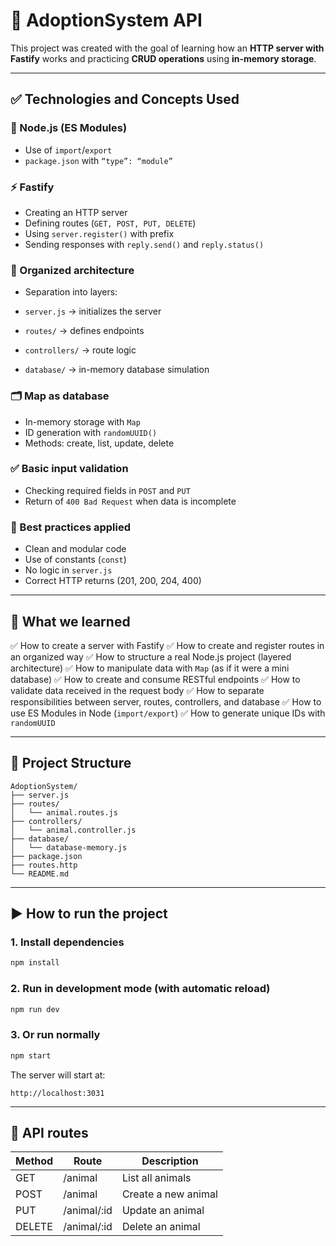 
# 🐶 AdoptionSystem API

This project was created with the goal of learning how an **HTTP server with Fastify** works and practicing **CRUD operations** using **in-memory storage**.

---

## ✅ Technologies and Concepts Used

### 🚀 Node.js (ES Modules)

* Use of `import`/`export`
* `package.json` with `“type”: “module”`

### ⚡ Fastify

* Creating an HTTP server
* Defining routes (`GET, POST, PUT, DELETE`)
* Using `server.register()` with prefix
* Sending responses with `reply.send()` and `reply.status()`

### 🧠 Organized architecture

* Separation into layers:

* `server.js` → initializes the server
* `routes/` → defines endpoints
* `controllers/` → route logic
* `database/` → in-memory database simulation

### 🗂 Map as database

* In-memory storage with `Map`
* ID generation with `randomUUID()`
* Methods: create, list, update, delete

### ✅ Basic input validation

* Checking required fields in `POST` and `PUT`
* Return of `400 Bad Request` when data is incomplete

### 🧹 Best practices applied

* Clean and modular code
* Use of constants (`const`)
* No logic in `server.js`
* Correct HTTP returns (201, 200, 204, 400)

---

## 🎯 What we learned

✅ How to create a server with Fastify
✅ How to create and register routes in an organized way
✅ How to structure a real Node.js project (layered architecture)
✅ How to manipulate data with `Map` (as if it were a mini database)
✅ How to create and consume RESTful endpoints
✅ How to validate data received in the request body
✅ How to separate responsibilities between server, routes, controllers, and database
✅ How to use ES Modules in Node (`import/export`)
✅ How to generate unique IDs with `randomUUID`

---

## 📁 Project Structure

```
AdoptionSystem/
├── server.js
├── routes/
│   └── animal.routes.js
├── controllers/
│   └── animal.controller.js
├── database/
│   └── database-memory.js
├── package.json
├── routes.http
└── README.md
```

---

## ▶️ How to run the project

### 1. Install dependencies

```bash
npm install
```

### 2. Run in development mode (with automatic reload)

```bash
npm run dev
```

### 3. Or run normally

```bash
npm start
```

The server will start at:

```
http://localhost:3031
```

---

## 🔄 API routes

| Method | Route        | Description              |
| ------ | ----------- | ---------------------- |
| GET    | /animal     | List all animals |
| POST   | /animal     | Create a new animal    |
| PUT    | /animal/:id | Update an animal     |
| DELETE | /animal/:id | Delete an animal       |
